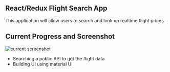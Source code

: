 ## React/Redux Flight Search App

This application will allow users to search and look up realtime flight prices.

## Current Progress and Screenshot

![current screenshot](https://i.imgur.com/vLqoF93.png)

- Searching a public API to get the flight data
- Building UI using material UI

